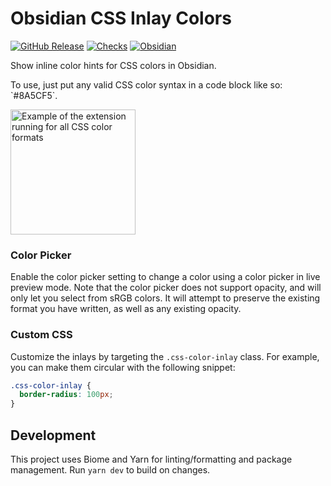 # Obsidian CSS Inlay Colors

[![GitHub Release](https://img.shields.io/github/v/release/GRA0007/obsidian-css-inlay-colors?label=version)](https://github.com/GRA0007/obsidian-css-inlay-colors/releases)
[![Checks](https://img.shields.io/github/check-runs/GRA0007/obsidian-css-inlay-colors/main)](https://github.com/GRA0007/obsidian-css-inlay-colors/actions/workflows/checks.yml)
[![Obsidian](https://img.shields.io/badge/obsidian-plugin-8A5CF5?logo=obsidian)](https://obsidian.md)

Show inline color hints for CSS colors in Obsidian.

To use, just put any valid CSS color syntax in a code block like so: \`\#8A5CF5\`.

<img src="example.jpg" alt="Example of the extension running for all CSS color formats" width="200">

### Color Picker

Enable the color picker setting to change a color using a color picker in live preview mode. Note that the color picker does not support opacity, and will only let you select from sRGB colors. It will attempt to preserve the existing format you have written, as well as any existing opacity.

### Custom CSS

Customize the inlays by targeting the `.css-color-inlay` class. For example, you can make them circular with the following snippet:

```css
.css-color-inlay {
  border-radius: 100px;
}
```

## Development

This project uses Biome and Yarn for linting/formatting and package management. Run `yarn dev` to build on changes.
